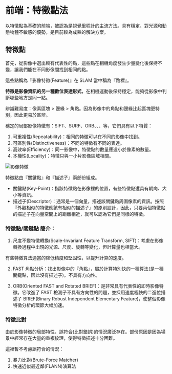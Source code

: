 # 前端：特徵點法

以特徵點為基礎的前端，被認為是視覺里程計的主流方法。具有穩定、對光源和動態物體不敏感的優勢，是目前較為成熟的解決方案。

## 特徵點

首先，從影像中選出較有代表性的點，這些點在相機角度發生少量變化後保持不變，讓我們能在不同影像間找到相同的點。

這些點稱為『影像特徵(Feature)』在 SLAM 當中稱為『路標』。

**特徵是影像資訊的另一種數位表達形式**，在相機運動後保持穩定，能夠從影像中判斷哪些地方是同一點。

辨識難易度：像素區塊 > 邊緣 > 角點。因為影像中的角點和邊緣比起區塊更特別，因此更易於區辨。

穩定的局部影像特徵有：SIFT、SURF、ORB、、、等，它們具有以下特質：

1. 可重複性(Repeatability)：相同的特徵可以在不同的影像中找到。
2. 可區別性(Distinctiveness)：不同的特徵有不同的表達。
3. 高效率(Efficiency)：同一影像中，特徵點的數量應遠小於像素的數量。
4. 本機性(Locality)：特徵只與一小片影像區域相關。

![影像特徵](image/image7_1.png)

特徵點由『關鍵點』和『描述子』兩部份組成。

* 關鍵點(Key-Point)：指該特徵點在影像裡的位置，有些特徵點還具有朝向、大小等資訊。
* 描述子(Descriptor)：通常是一個向量，描述該關鍵點周圍像素的資訊。按照『外觀相似的特徵應該有相似的描述子』的原則設計，因此，只要兩個特徵點的描述子在向量空間上的距離相近，就可以認為它們是同樣的特徵。

### 特徵點/關鍵點 簡介：

1. 尺度不變特徵轉換(Scale-Invariant Feature Transform, SIFT)：考慮在影像轉換過程中出現的光源、尺度、旋轉等變化，但計算量也相當大。

有些特徵算法適當的降低精度和堅固性，以提升計算的速度。

2. FAST 角點分析：找出影像中的『角點』，屬於計算特別快的一種算法(是一種關鍵點，因此沒有描述子)。不具有方向性。

3. ORB(Oriented FAST and Rotated BRIEF)：是非常具有代表性的即時影像特徵。它改進了 FAST 檢測子不具有方向性的問題，並採用速度極快的二進位描述子 BRIEF(Binary Robust Independent Elementary Feature)，使整個影像特徵分析的環節大幅加速。

### 特徵比對

由於影像特徵的局部特性，誤符合(比對錯誤)的情況廣泛存在。部份原因是因為場景中經常存在大量的重複紋理，使得特徵描述十分困難。

這裡暫不考慮誤符合的情況：

1. 暴力比對(Brute-Force Matcher)
2. 快速近似最近鄰(FLANN)演算法